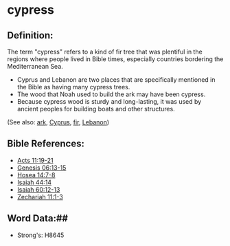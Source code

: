 # cypress #

## Definition: ##

The term "cypress" refers to a kind of fir tree that was plentiful in the regions where people lived in Bible times, especially countries bordering the Mediterranean Sea.

* Cyprus and Lebanon are two places that are specifically mentioned in the Bible as having many cypress trees.
* The wood that Noah used to build the ark may have been cypress.
* Because cypress wood is sturdy and long-lasting, it was used by ancient peoples for building boats and other structures.

(See also: [ark](../other/ark.md), [Cyprus](../other/cyprus.md), [fir](../other/fir.md), [Lebanon](../other/lebanon.md))

## Bible References: ##

* [Acts 11:19-21](rc://en/tn/help/act/11/19)
* [Genesis 06:13-15](rc://en/tn/help/gen/06/13)
* [Hosea 14:7-8](rc://en/tn/help/hos/14/07)
* [Isaiah 44:14](rc://en/tn/help/isa/44/14)
* [Isaiah 60:12-13](rc://en/tn/help/isa/60/12)
* [Zechariah 11:1-3](rc://en/tn/help/zec/11/01)

## Word Data:##

* Strong's: H8645

